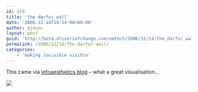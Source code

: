 ```yaml
---
id: 470
title: 'the darfur wall'
date: '2006-12-14T14:54:08+00:00'
author: djdunc
layout: post
guid: 'http://beta.driversofchange.com/emtech/2006/12/14/the_darfur_wall/'
permalink: /2006/12/14/the-darfur-wall/
categories:
    - 'making invisible visible'
---
```


This came via [infoaestheitcs blog](http://infosthetics.com/archives/2006/12/the_dafur_wall_donation.html) – what a great visualisation…

[![](https://i0.wp.com/darfurwall.org/images/grid.gif?resize=400%2C200)](http://darfurwall.org/zoom_out "the darfur wall - zoom out")